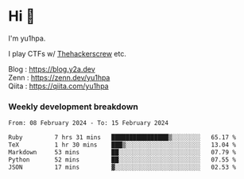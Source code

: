 # Hi 👋

I'm yu1hpa.

I play CTFs w/ [Thehackerscrew](https://www.thehackerscrew.team/) etc.

Blog : https://blog.y2a.dev  
Zenn : https://zenn.dev/yu1hpa  
Qiita : https://qiita.com/yu1hpa  

### Weekly development breakdown

<!--START_SECTION:waka-->

```txt
From: 08 February 2024 - To: 15 February 2024

Ruby         7 hrs 31 mins   ████████████████▒░░░░░░░░   65.17 %
TeX          1 hr 30 mins    ███▒░░░░░░░░░░░░░░░░░░░░░   13.04 %
Markdown     53 mins         ██░░░░░░░░░░░░░░░░░░░░░░░   07.79 %
Python       52 mins         ██░░░░░░░░░░░░░░░░░░░░░░░   07.55 %
JSON         17 mins         ▓░░░░░░░░░░░░░░░░░░░░░░░░   02.53 %
```

<!--END_SECTION:waka-->

